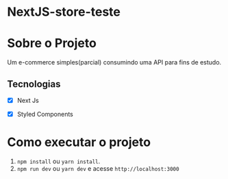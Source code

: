 # NextJS-store-teste

# Sobre o Projeto

Um e-commerce simples(parcial) consumindo uma API  para fins de estudo.

## Tecnologias

- [x] Next Js
- [x] Styled Components

    
# Como executar o projeto

1. `npm install` ou `yarn install`.
2. `npm run dev` ou `yarn dev` e acesse `http://localhost:3000`
   
